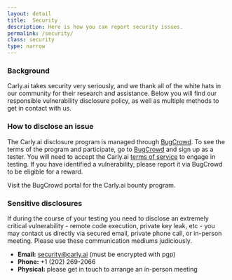 ```yaml
---
layout: detail
title:  Security
description: Here is how you can report security issues.
permalink: /security/
class: security
type: narrow
---
```


### Background
Carly.ai takes security very seriously, and we thank all of the white hats in our community for their research and assistance. Below you will find our responsible vulnerability disclosure policy, as well as multiple methods to get in contact with us.

### How to disclose an issue
The Carly.ai disclosure program is managed through [BugCrowd](https://bugcrowd.com/). To see the terms of the program and participate, go to [BugCrowd](https://bugcrowd.com/) and sign up as a tester. You will need to accept the Carly.ai [terms of service](/terms-of-service/) to engage in testing. If you have identified a vulnerability, please report it via BugCrowd to be eligible for a reward.

Visit the BugCrowd portal for the Carly.ai bounty program.

### Sensitive disclosures
If during the course of your testing you need to disclose an extremely critical vulnerability - remote code execution, private key leak, etc - you may contact us directly via secured email, private phone call, or in-person meeting. Please use these communication mediums judiciously.

- **Email:** security@carly.ai (must be encrypted with pgp)
- **Phone:** +1 (202) 269-2066
- **Physical:** please get in touch to arrange an in-person meeting
